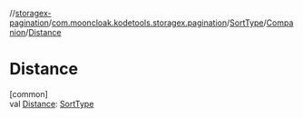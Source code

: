 //[storagex-pagination](../../../../index.md)/[com.mooncloak.kodetools.storagex.pagination](../../index.md)/[SortType](../index.md)/[Companion](index.md)/[Distance](-distance.md)

# Distance

[common]\
val [Distance](-distance.md): [SortType](../index.md)
